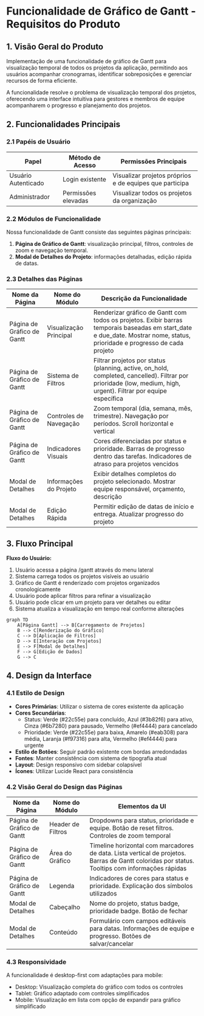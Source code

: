# Funcionalidade de Gráfico de Gantt - Requisitos do Produto

## 1. Visão Geral do Produto

Implementação de uma funcionalidade de gráfico de Gantt para visualização temporal de todos os projetos da aplicação, permitindo aos usuários acompanhar cronogramas, identificar sobreposições e gerenciar recursos de forma eficiente.

A funcionalidade resolve o problema de visualização temporal dos projetos, oferecendo uma interface intuitiva para gestores e membros de equipe acompanharem o progresso e planejamento dos projetos.

## 2. Funcionalidades Principais

### 2.1 Papéis de Usuário

| Papel | Método de Acesso | Permissões Principais |
|-------|------------------|----------------------|
| Usuário Autenticado | Login existente | Visualizar projetos próprios e de equipes que participa |
| Administrador | Permissões elevadas | Visualizar todos os projetos da organização |

### 2.2 Módulos de Funcionalidade

Nossa funcionalidade de Gantt consiste das seguintes páginas principais:

1. **Página de Gráfico de Gantt**: visualização principal, filtros, controles de zoom e navegação temporal.
2. **Modal de Detalhes do Projeto**: informações detalhadas, edição rápida de datas.

### 2.3 Detalhes das Páginas

| Nome da Página | Nome do Módulo | Descrição da Funcionalidade |
|----------------|----------------|-----------------------------|
| Página de Gráfico de Gantt | Visualização Principal | Renderizar gráfico de Gantt com todos os projetos. Exibir barras temporais baseadas em start_date e due_date. Mostrar nome, status, prioridade e progresso de cada projeto |
| Página de Gráfico de Gantt | Sistema de Filtros | Filtrar projetos por status (planning, active, on_hold, completed, cancelled). Filtrar por prioridade (low, medium, high, urgent). Filtrar por equipe específica |
| Página de Gráfico de Gantt | Controles de Navegação | Zoom temporal (dia, semana, mês, trimestre). Navegação por períodos. Scroll horizontal e vertical |
| Página de Gráfico de Gantt | Indicadores Visuais | Cores diferenciadas por status e prioridade. Barras de progresso dentro das tarefas. Indicadores de atraso para projetos vencidos |
| Modal de Detalhes | Informações do Projeto | Exibir detalhes completos do projeto selecionado. Mostrar equipe responsável, orçamento, descrição |
| Modal de Detalhes | Edição Rápida | Permitir edição de datas de início e entrega. Atualizar progresso do projeto |

## 3. Fluxo Principal

**Fluxo do Usuário:**
1. Usuário acessa a página /gantt através do menu lateral
2. Sistema carrega todos os projetos visíveis ao usuário
3. Gráfico de Gantt é renderizado com projetos organizados cronologicamente
4. Usuário pode aplicar filtros para refinar a visualização
5. Usuário pode clicar em um projeto para ver detalhes ou editar
6. Sistema atualiza a visualização em tempo real conforme alterações

```mermaid
graph TD
    A[Página Gantt] --> B[Carregamento de Projetos]
    B --> C[Renderização do Gráfico]
    C --> D[Aplicação de Filtros]
    D --> E[Interação com Projetos]
    E --> F[Modal de Detalhes]
    F --> G[Edição de Dados]
    G --> C
```

## 4. Design da Interface

### 4.1 Estilo de Design

- **Cores Primárias**: Utilizar o sistema de cores existente da aplicação
- **Cores Secundárias**: 
  - Status: Verde (#22c55e) para concluído, Azul (#3b82f6) para ativo, Cinza (#6b7280) para pausado, Vermelho (#ef4444) para cancelado
  - Prioridade: Verde (#22c55e) para baixa, Amarelo (#eab308) para média, Laranja (#f97316) para alta, Vermelho (#ef4444) para urgente
- **Estilo de Botões**: Seguir padrão existente com bordas arredondadas
- **Fontes**: Manter consistência com sistema de tipografia atual
- **Layout**: Design responsivo com sidebar colapsível
- **Ícones**: Utilizar Lucide React para consistência

### 4.2 Visão Geral do Design das Páginas

| Nome da Página | Nome do Módulo | Elementos da UI |
|----------------|----------------|----------------|
| Página de Gráfico de Gantt | Header de Filtros | Dropdowns para status, prioridade e equipe. Botão de reset filtros. Controles de zoom temporal |
| Página de Gráfico de Gantt | Área do Gráfico | Timeline horizontal com marcadores de data. Lista vertical de projetos. Barras de Gantt coloridas por status. Tooltips com informações rápidas |
| Página de Gráfico de Gantt | Legenda | Indicadores de cores para status e prioridade. Explicação dos símbolos utilizados |
| Modal de Detalhes | Cabeçalho | Nome do projeto, status badge, prioridade badge. Botão de fechar |
| Modal de Detalhes | Conteúdo | Formulário com campos editáveis para datas. Informações de equipe e progresso. Botões de salvar/cancelar |

### 4.3 Responsividade

A funcionalidade é desktop-first com adaptações para mobile:
- Desktop: Visualização completa do gráfico com todos os controles
- Tablet: Gráfico adaptado com controles simplificados
- Mobile: Visualização em lista com opção de expandir para gráfico simplificado